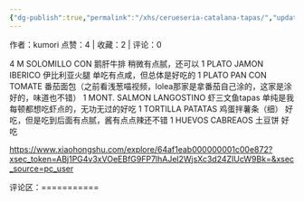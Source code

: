 ```yaml
---
{"dg-publish":true,"permalink":"/xhs/cerueseria-catalana-tapas/","updated":"2025-03-17T22:07:08.885+08:00"}
---
```


作者：kumori
点赞：4   |   收藏：2   |   评论：0

4 M SOLOMILLO CON 鹅肝牛排 稍微有点腻，还可以
1 PLATO JAMON IBERICO 伊比利亚火腿 单吃有点咸，但总体是好吃的
1 PLATO PAN CON TOMATE 番茄面包（之前看浅葱喵视频，lolea那家是拿番茄自己涂的，这家是涂好的，味道也不错）
1 MONT. SALMON LANGOSTINO 虾三文鱼tapas 单纯是我每顿都想吃虾点的，无功无过的好吃
1 TORTILLA PATATAS 鸡蛋拌薯条（细） 好吃，但是吃到后面有点腻，酱有点点辣还不错
1 HUEVOS CABREAOS 土豆饼 好吃

https://www.xiaohongshu.com/explore/64af1eab000000001c00e872?xsec_token=ABj1PG4v3xVOeEBfG9FP7lhAJel2WjsXc3d24ZIUcW9Bk=&xsec_source=pc_user

评论区：===========

